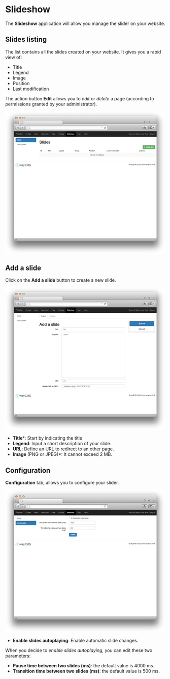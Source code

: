 # Slideshow

The **Slideshow** application will allow you manage the slider on your website.

## Slides listing

The list contains all the slides created on your website. It gives you a rapid view of: 

* Title
* Legend
* Image
* Position
* Last modification

The action button **Edit** allows you to *edit* or *delete* a page (according to permissions granted by your administrator).

![](slideshow-01.png)
## Add a slide

Click on the **Add a slide** button to create a new slide.

![](slideshow-02.png)

* **Title***: Start by indicating the title
* **Legend**: Input a short description of your slide.
* **URL**: Define an URL to redirect to an other page. 
* **Image** (PNG or JPEG)*: It cannot exceed 2 MB.

## Configuration

**Configuration** tab, allows you to configure your slider.

![](slideshow-03.png)

* **Enable slides autoplaying**: Enable automatic slide changes.

When you decide to *enable slides autoplaying*, you can edit these two parameters: 

* **Pause time between two slides (ms)**: the default value is 4000 ms.
* **Transition time between two slides (ms)**: the default value is 500 ms.